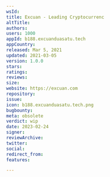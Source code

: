 ```yaml
---
wsId: 
title: Excuan - Leading Cryptocurrenc
altTitle: 
authors: 
users: 1000
appId: b188.excuanduasatu.tech
appCountry: 
released: Mar 5, 2021
updated: 2021-03-05
version: 1.0.0
stars: 
ratings: 
reviews: 
size: 
website: https://excuan.com
repository: 
issue: 
icon: b188.excuanduasatu.tech.png
bugbounty: 
meta: obsolete
verdict: wip
date: 2023-02-24
signer: 
reviewArchive: 
twitter: 
social: 
redirect_from: 
features: 

---
```


